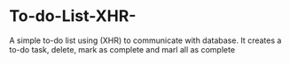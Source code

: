 # To-do-List-XHR-
A simple to-do list using (XHR) to communicate with database. It creates a to-do task, delete, mark as complete and marl all as complete
